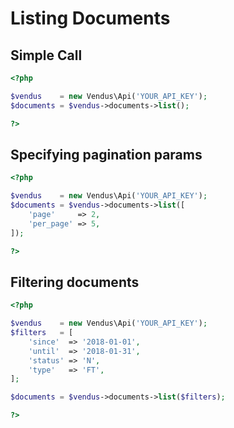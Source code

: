 # Listing Documents

## Simple Call

```php
<?php

$vendus    = new Vendus\Api('YOUR_API_KEY');
$documents = $vendus->documents->list();

?>
```

## Specifying pagination params

```php
<?php

$vendus    = new Vendus\Api('YOUR_API_KEY');
$documents = $vendus->documents->list([
    'page'     => 2, 
    'per_page' => 5,
]);

?>
```

## Filtering documents

```php
<?php

$vendus    = new Vendus\Api('YOUR_API_KEY');
$filters   = [
    'since'  => '2018-01-01',
    'until'  => '2018-01-31',
    'status' => 'N',
    'type'   => 'FT',
];

$documents = $vendus->documents->list($filters);

?>
```